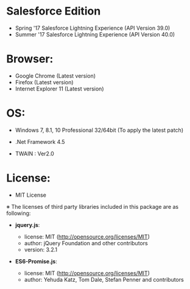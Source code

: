 # Salesforce Edition

- Spring '17 Salesforce Lightning Experience (API Version 39.0)
- Summer '17 Salesforce Lightning Experience (API Version 40.0)


# Browser: 

- Google Chrome (Latest version)
- Firefox (Latest version)
- Internet Explorer 11 (Latest version)


# OS: 

- Windows 7, 8.1, 10 Professional 32/64bit (To apply the latest patch)

- .Net Framework 4.5

- TWAIN : Ver2.0


# License:

- MIT License


※ The licenses of third party libraries included in this package are as following:

- **jquery.js**:
  - license: MIT (http://opensource.org/licenses/MIT)
  - author: jQuery Foundation and other contributors
  - version: 3.2.1

- **ES6-Promise.js**:
  - license: MIT (http://opensource.org/licenses/MIT)
  - author: Yehuda Katz, Tom Dale, Stefan Penner and contributors






